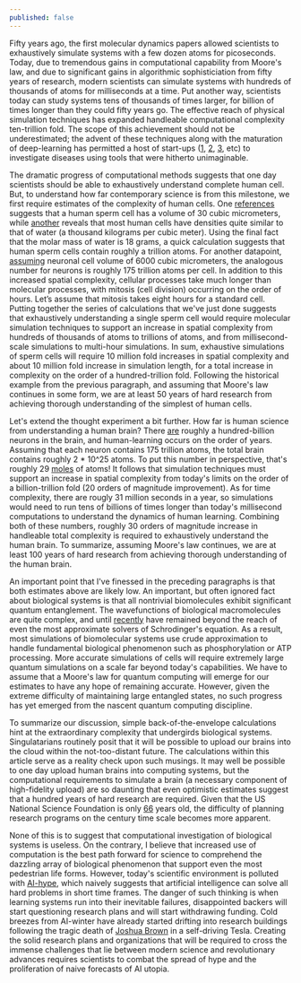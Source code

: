 ```yaml
---
published: false
---
```

Fifty years ago, the first molecular dynamics papers allowed scientists to exhaustively simulate systems with a few dozen atoms for picoseconds. Today, due to tremendous gains in computational capability from Moore's law, and due to significant gains in algorithmic sophisticiation from fifty years of research, modern scientists can simulate systems with hundreds of thousands of atoms for milliseconds at a time. Put another way, scientists today can study systems tens of thousands of times larger, for billion of times longer than they could fifty years go. The effective reach of physical simulation techniques has expanded handleable computational complexity ten-trillion fold. The scope of this achievement should not be underestimated; the advent of these techniques along with the maturation of deep-learning has permitted a host of start-ups ([1](http://www.atomwise.com/), [2](http://www.twoxar.com/), [3](http://www.cloudpharmaceuticals.com/), etc) to investigate diseases using tools that were hitherto unimaginable. 

The dramatic progress of computational methods suggests that one day scientists should be able to exhaustively understand complete human cell. But, to understand how far contemporary science is from this milestone, we first require estimates of the complexity of human cells. One [references](http://book.bionumbers.org/how-big-is-a-human-cell/) suggests that a human sperm cell has a volume of 30 cubic micrometers, while [another](http://book.bionumbers.org/what-is-the-density-of-cells/) reveals that most human cells have densities quite similar to that of water (a thousand kilograms per cubic meter). Using the final fact that the molar mass of water is 18 grams, a quick calculation suggests that human sperm cells contain roughly a trillion atoms. For another datapoint, [assuming](http://www.sciencedirect.com/science/article/pii/S1058674183710165) neuronal cell volume of 6000 cubic micrometers, the analogous number for neurons is roughly 175 trillion atoms per cell. In addition to this increased spatial complexity, cellular processes take much longer than molecular processes, with mitosis (cell division) occurring on the order of hours. Let’s assume that mitosis takes eight hours for a standard cell. Putting together the series of calculations that we've just done suggests that exhaustively understanding a single sperm cell would require molecular simulation techniques to support an increase in spatial complexity from hundreds of thousands of atoms to trillions of atoms, and from millisecond-scale simulations to multi-hour simulations. In sum, exhaustive simulations of sperm cells will require 10 million fold increases in spatial complexity and about 10 million fold increase in simulation length, for a total increase in complexity on the order of a hundred-trillion fold. Following the historical example from the previous paragraph, and assuming that Moore's law continues in some form, we are at least 50 years of hard research from achieving thorough understanding of the simplest of human cells.

Let's extend the thought experiment a bit further. How far is human science from understanding a human brain? There [are](http://www.ncbi.nlm.nih.gov/pmc/articles/PMC2776484/) roughly a hundred-billion neurons in the brain, and human-learning occurs on the order of years. Assuming that each neuron contains 175 trillion atoms, the total brain contains roughly 2 * 10^25 atoms. To put this number in perspective, that's roughly 29 [moles](https://en.wikipedia.org/wiki/Mole_(unit)) of atoms! It follows that simulation techniques must support an increase in spatial complexity from today's limits on the order of a billion-trillion fold (20 orders of magnitude improvement). As for time complexity, there are rougly 31 million seconds in a year, so simulations would need to run tens of billions of times longer than today's millisecond computations to understand the dynamics of human learning. Combining both of these numbers, roughly 30 orders of magnitude increase in handleable total complexity is required to exhaustively understand the human brain. To summarize, assuming Moore's law continues, we are at least 100 years of hard research from achieving thorough understanding of the human brain.

An important point that I've finessed in the preceding paragraphs is that both estimates above are likely low. An important, but often ignored fact about biological systems is that all nontrivial biomolecules exhibit significant quantum entanglement. The wavefunctions of biological macromolecules are quite complex, and until [recently](http://www.petachem.com/publications.html) have remained beyond the reach of even the most approximate solvers of Schrodinger's equation. As a result, most simulations of biomolecular systems use crude approximation to handle fundamental biological phenomenon such as phosphorylation or ATP processing. More accurate simulations of cells will require extremely large quantum simulations on a scale far beyond today's capabilities. We have to assume that a Moore's law for quantum computing will emerge for our estimates to have any hope of remaining accurate. However, given the extreme difficulty of maintaining large entangled states, no such progress has yet emerged from the nascent quantum computing discipline.

To summarize our discussion, simple back-of-the-envelope calculations hint at the extraordinary complexity that undergirds biological systems. Singulatarians routinely posit that it will be possible to upload our brains into the cloud within the not-too-distant future. The calculations within this article serve as a reality check upon such musings. It may well be possible to one day upload human brains into computing systems, but the computational requirements to simulate a brain (a necessary component of high-fidelity upload) are so daunting that even optimistic estimates suggest that a hundred years of hard research are required. Given that the US National Science Foundation is only [66](https://en.wikipedia.org/wiki/National_Science_Foundation#History_and_mission) years old, the difficulty of planning research programs on the century time scale becomes more apparent.

None of this is to suggest that computational investigation of biological systems is useless. On the contrary, I believe that increased use of computation is the best path forward for science to comprehend the dazzling array of biological phenomenon that support even the most pedestrian life forms. However, today's scientific environment is polluted with [AI-hype](http://smerity.com/articles/2016/ml_not_magic.html), which naively suggests that artificial intelligence can solve all hard problems in short time frames. The danger of such thinking is when learning systems run into their inevitable failures, disappointed backers will start questioning research plans and will start withdrawing funding. Cold breezes from AI-winter have already started drifting into research buildings following the tragic death of [Joshua Brown](https://www.theguardian.com/technology/2016/jun/30/tesla-autopilot-death-self-driving-car-elon-musk) in a self-driving Tesla. Creating the solid research plans and organizations that will be required to cross the immense challenges that lie between modern science and revolutionary advances requires scientists to combat the spread of hype and the proliferation of naive forecasts of AI utopia.

